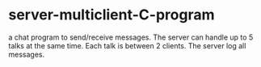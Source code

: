# server-multiclient-C-program
a chat program to send/receive messages. The server can handle up to 5 talks at the same time. Each talk is between 2 clients. The server log all messages.
